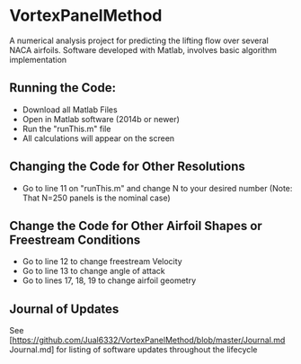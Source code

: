 # VortexPanelMethod
A numerical analysis project for predicting the lifting flow over several NACA airfoils. Software developed with Matlab, involves basic algorithm implementation

## Running the Code:
* Download all Matlab Files
* Open in Matlab software (2014b or newer)
* Run the "runThis.m" file
* All calculations will appear on the screen

## Changing the Code for Other Resolutions
* Go to line 11 on "runThis.m" and change N to your desired number (Note: That N=250 panels is the nominal case)

## Change the Code for Other Airfoil Shapes or Freestream Conditions
* Go to line 12 to change freestream Velocity
* Go to line 13 to change angle of attack
* Go to lines 17, 18, 19 to change airfoil geometry

## Journal of Updates
See [https://github.com/Jual6332/VortexPanelMethod/blob/master/Journal.md Journal.md] for listing of software updates throughout the lifecycle
